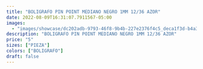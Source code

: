 ```yaml
---
title: "BOLIGRAFO PIN POINT MEDIANO NEGRO 1MM 12/36 AZOR"
date: 2022-08-09T16:31:07.7911567-05:00
images:
  - "images/showcase/dc202adb-9793-46f8-9b4b-227e2376f4c5_deca1f3d-b4a3-4ae6-b3f5-8b2acf69b66f.webp"
description: "BOLIGRAFO PIN POINT MEDIANO NEGRO 1MM 12/36 AZOR"
price: "5"
sizes: ["PIEZA"]
colors: ["BOLIGRAFO"]
draft: false
---
```

